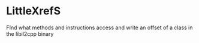 # LittleXrefS
FInd what methods and instructions access and write an offset of a class in the libil2cpp binary
